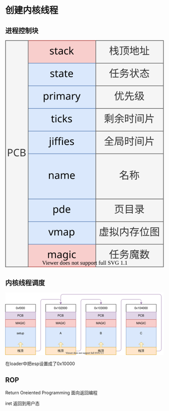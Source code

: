 # 创建内核线程

## 进程控制块

![](./images/task_pcb_01.drawio.svg)

## 内核线程调度

![](./images/setup_task.drawio.svg)

在loader中把esp设置成了0x10000

## ROP

Return Oreiented Programming 面向返回编程

iret 返回到用户态
